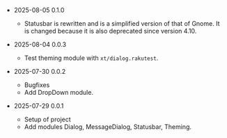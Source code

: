 * 2025-08-05 0.1.0
  * Statusbar is rewritten and is a simplified version of that of Gnome. It is changed because it is also deprecated since version 4.10.

* 2025-08-04 0.0.3
  * Test theming module with `xt/dialog.rakutest`.

* 2025-07-30 0.0.2
  * Bugfixes
  * Add DropDown module.

* 2025-07-29 0.0.1
  * Setup of project
  * Add modules Dialog, MessageDialog, Statusbar, Theming.

